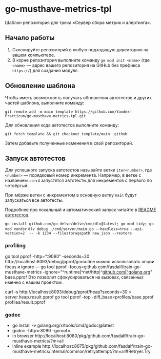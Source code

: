 # go-musthave-metrics-tpl

Шаблон репозитория для трека «Сервер сбора метрик и алертинга».
 
## Начало работы

1. Склонируйте репозиторий в любую подходящую директорию на вашем компьютере.
2. В корне репозитория выполните команду `go mod init <name>` (где `<name>` — адрес вашего репозитория на GitHub без префикса `https://`) для создания модуля.

## Обновление шаблона

Чтобы иметь возможность получать обновления автотестов и других частей шаблона, выполните команду:

```
git remote add -m main template https://github.com/Yandex-Practicum/go-musthave-metrics-tpl.git
```

Для обновления кода автотестов выполните команду:

```
git fetch template && git checkout template/main .github
```

Затем добавьте полученные изменения в свой репозиторий.

## Запуск автотестов

Для успешного запуска автотестов называйте ветки `iter<number>`, где `<number>` — порядковый номер инкремента. Например, в ветке с названием `iter4` запустятся автотесты для инкрементов с первого по четвёртый.

При мёрже ветки с инкрементом в основную ветку `main` будут запускаться все автотесты.

Подробнее про локальный и автоматический запуск читайте в [README автотестов](https://github.com/Yandex-Practicum/go-autotests).


`go install github.com/go-delve/delve/cmd/dlv@latest; go mod tidy; go mod vendor`
`dlv debug ./cmd/server/main.go --headless=true --api-version=2  -- -k 1234 --filestoragepath new.json --restore`

### profiling

go tool pprof -http=":9090" -seconds=30 http://localhost:8093/debug/pprof/goroutine
можно использовать опции focus и ignore — 
go tool pprof -focus=github.com/fasdalf/train-go-musthave-metrics -ignore="^runtime|^net/http|^[github.com|^golang.org](http://github.com%7C%5Egolang.org)" base.pprof
Это позволит сфокусироваться на вызовах, связанных именно с нашим проектом.

curl -s http://localhost:8093/debug/pprof/heap?seconds=30 > server.heap.result.pprof
go tool pprof -top -diff_base=profiles/base.pprof profiles/result.pprof


### godoc

* go install -v golang.org/x/tools/cmd/godoc@latest
* godoc -http=:8080 -goroot=.
* in browser http://localhost:8080/pkg/github.com/fasdalf/train-go-musthave-metrics/?m=all
* inline example http://localhost:8075/pkg/github.com/fasdalf/train-go-musthave-metrics/internal/common/retryattempt/?m=all#Retryer.Try